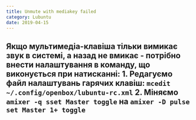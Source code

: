 ```yaml
---
title: Unmute with mediakey failed
category: Lubuntu
date: 2019-04-15
---
```


**Якщо мультимедіа-клавіша тільки вимикає звук в системі, а назад не вмикає - потрібно внести налаштування в команду, що виконується при натисканні:**
**1. Редагуємо файл налаштувань гарячих клавіш:**
`mcedit ~/.config/openbox/lubuntu-rc.xml`
**2. Міняємо**
`amixer -q sset Master toggle`
**на**
`amixer -D pulse set Master 1+ toggle`
-----
